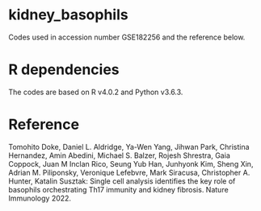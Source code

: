 # kidney_basophils
Codes used in accession number GSE182256 and the reference below.

# R dependencies
The codes are based on R v4.0.2 and Python v3.6.3.

# Reference
Tomohito Doke, Daniel L. Aldridge, Ya-Wen Yang, Jihwan Park, Christina Hernandez, Amin Abedini, Michael S. Balzer, Rojesh Shrestra, Gaia Coppock, Juan M Inclan Rico, Seung Yub Han, Junhyonk Kim, Sheng Xin, Adrian M. Piliponsky, Veronique Lefebvre, Mark Siracusa, Christopher A. Hunter, Katalin Susztak: Single cell analysis identifies the key role of basophils orchestrating Th17 immunity and kidney fibrosis. Nature Immunology 2022.
